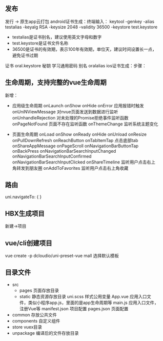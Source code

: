 ## 发布
发行 -> 原生app云打包
android证书生成：终端输入：
  keytool -genkey -alias testalias -keyalg RSA -keysize 2048 -validity 36500 -keystore test.keystore
  - testalias是证书别名，建议使用英文字母和数字
  - test.keystore是证书文件名称
  - 36500是证书的有效期，表示100年有效期，单位天，建议时间设置长一点，避免证书过期

  证书 oral.keystore
  秘钥 学习通用密码
  别名 oralalias
ios证书生成：步骤：
## 生命周期，支持完整的vue生命周期
新增：
- 应用级生命周期
onLaunch
onShow
onHide
onError 应用报错时触发
onUniNViewMessage 对nvue页面发送到数据进行监听
onUnhandleRejection 对未处理的Promise拒绝事件监听函数
onPageNotFound 页面不存在监听函数
onThemeChange 监听系统主题变化

- 页面生命周期
onLoad
onShow
onReady
onHide
onUnload
onResize
onPullDownRefresh
onReachButton
onTabItemTap 点击底部tab
onShareAppMessage
onPageScroll
onNavigationBarButtonTap
onBackPress
onNavigationBarSearchInputChanged
onNavigationBarSearchInputConfirmed
onNavigationBarSearchInputClicked
onShareTimeline 监听用户点击右上角转发到朋友圈
onAddToFavorites 监听用户点击右上角收藏

## 路由
<navigator url=""></navigator>
uni.navigateTo: {
}

## HBX生成项目
新建->项目

## vue/cli创建项目
vue create -p dcloudio/uni-preset-vue mall
选择默认模板

## 目录文件
- src
  - pages 页面存放目录
  - static 静态资源存放目录
  uni.scss 样式公用变量
  App.vue 应用入口文件，类似小程序app.js，里面的是app生命周期等
  main.js 应用入口文件，注册Vue等
  manifest.json 项目配置
  pages.json 页面配置
- common 存放公共文件
- components 自定义组件
- store vuex目录
- unpackage 编译后的文件存放目录












